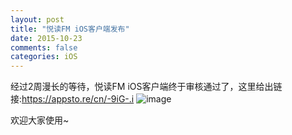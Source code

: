 ```yaml
---
layout: post
title: "悦读FM iOS客户端发布"
date: 2015-10-23
comments: false
categories: iOS
---
```


经过2周漫长的等待，悦读FM iOS客户端终于审核通过了，这里给出链接:https://appsto.re/cn/-9iG-.i
![image](http://imgsrc.baidu.com/forum/w%3D580/sign=13cf8965fb1f4134e0370576151e95c1/51b34e66d01609241ec9b69dd20735fae7cd3412.jpg)

欢迎大家使用~